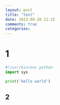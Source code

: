 ```yaml
---
layout: post
title: "test"
date: 2013-09-28 11:15
comments: true
categories: 
---
```


# 1

``` python
#!/usr/bin/env python
import sys

print('hello world')
```

## 2
